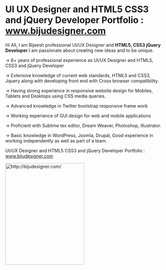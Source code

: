 # UI UX Designer and HTML5 CSS3 and jQuery Developer Portfolio : www.bijudesigner.com
Hi All,
I am Bijeesh professional UI/UX Designer and <strong>HTML5, CSS3 jQuery Developer</strong>.I am passionate about creating new ideas and to be unique. 
 
→ 6+ years of professional experience as UI/UX Designer and HTML5, CSS3 and jQuery Developer

→ Extensive knowledge of current web standards, HTML5 and CSS3, Jquery along with developing front end with Cross browser compatibility.

→ Having strong experience in responsive website design for Mobiles, Tablets and Desktops using CSS media queries.

→ Advanced knowledge in Twitter bootstrap responsive frame work

→ Working experience of GUI design for web and mobile applications

→ Proficient with Sublime tex editor, Dream Weaver, Photoshop, Illustrator.

→ Basic knowledge in WordPress, Joomla, Drupal, Good experience in working independently as well as part of a team.

UI/UX Designer and HTML5 CSS3 and jQuery Developer Portfolio : www.bijudesigner.com

<img width="249" border="0" height="320" src="http://1.bp.blogspot.com/-uWBC6f1AeEE/VBWWb15JzsI/AAAAAAAAAoE/RvZpKbxqQ2w/s1600/biju-designer.png" alt="http://bijudesigner.com/">


